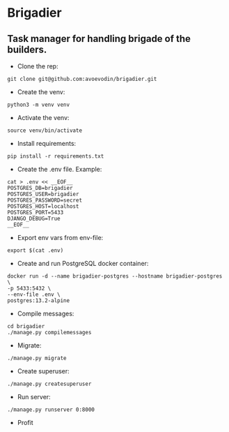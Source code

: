 # Brigadier
## Task manager for handling brigade of the builders.

* Clone the rep:
```shell
git clone git@github.com:avoevodin/brigadier.git
```
* Create the venv:
```shell
python3 -m venv venv
```
* Activate the venv:
```shell
source venv/bin/activate
```
* Install requirements:
```shell
pip install -r requirements.txt
```
* Create the .env file. Example:
```shell
cat > .env << __EOF__
POSTGRES_DB=brigadier
POSTGRES_USER=brigadier
POSTGRES_PASSWORD=secret
POSTGRES_HOST=localhost
POSTGRES_PORT=5433
DJANGO_DEBUG=True
__EOF__
```
* Export env vars from env-file:
```shell
export $(cat .env)
```
* Create and run PostgreSQL docker container:
```shell
docker run -d --name brigadier-postgres --hostname brigadier-postgres \
-p 5433:5432 \
--env-file .env \
postgres:13.2-alpine
```
* Compile messages:
```shell
cd brigadier
./manage.py compilemessages
```
* Migrate:
```shell
./manage.py migrate
```
* Create superuser:
```shell
./manage.py createsuperuser
```
* Run server:
```shell
./manage.py runserver 0:8000
```
* Profit